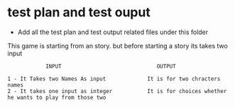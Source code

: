 # test plan and test ouput

* Add all the test plan and test output related files under this folder

This game is starting from an story. but before starting a story its takes two input

                INPUT                              OUTPUT
    
    1 - It Takes two Names As input             It is for two chracters names
    2 - It takes one input as integer           It is for choices whether he wants to play from those two